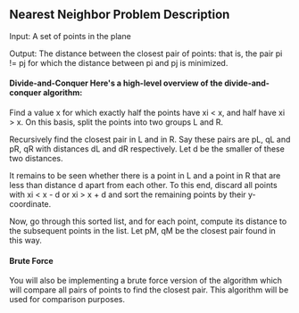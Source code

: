 ## Nearest Neighbor Problem Description

Input: A set of points in the plane

Output: The distance between the closest pair of points: that is, the pair pi != pj for which the distance between pi and pj is minimized.

#### Divide-and-Conquer Here's a high-level overview of the divide-and-conquer algorithm:

Find a value x for which exactly half the points have xi < x, and half have xi > x. On this basis, split the points into two groups L and R.

Recursively find the closest pair in L and in R. Say these pairs are pL, qL and pR, qR with distances dL and dR respectively. Let d be the smaller of these two distances.

It remains to be seen whether there is a point in L and a point in R that are less than distance d apart from each other. To this end, discard all points with xi < x - d or xi > x + d and sort the remaining points by their y-coordinate.

Now, go through this sorted list, and for each point, compute its distance to the subsequent points in the list. Let pM, qM be the closest pair found in this way.

#### Brute Force
You will also be implementing a brute force version of the algorithm which will compare all pairs of points to find the closest pair. This algorithm will be used for comparison purposes.
